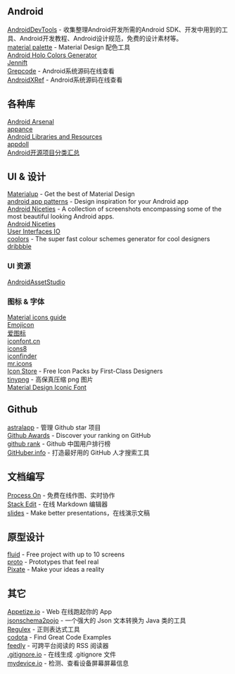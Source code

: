 ## Android   

[AndroidDevTools](http://www.androiddevtools.cn/) - 收集整理Android开发所需的Android SDK、开发中用到的工具、Android开发教程、Android设计规范，免费的设计素材等。   
[material palette](http://www.materialpalette.com/) - Material Design 配色工具   
[Android Holo Colors Generator](http://android-holo-colors.com/)   
[Jennift](http://jennift.com/)   
[Grepcode](http://grepcode.com/project/repository.grepcode.com/java/ext/com.google.android/android/) - Android系统源码在线查看   
[AndroidXRef](http://androidxref.com/) - Android系统源码在线查看    

## 各种库   

[Android Arsenal](http://android-arsenal.com/)    
[appance](http://www.appance.com/category/android/)   
[Android Libraries and Resources](http://alamkanak.github.io/android-libraries-and-resources/)   
[appdoll](http://www.appdoll.com/)   
[Android开源项目分类汇总](https://github.com/Trinea/android-open-project)   

## UI & 设计    

[Materialup](http://www.materialup.com/) - Get the best of Material Design   
[android app patterns](http://www.android-app-patterns.com/) - Design inspiration for your Android app   
[Android Niceties](http://androidniceties.tumblr.com/) - A collection of screenshots encompassing some of the most beautiful looking Android apps.   
[Android Niceties](http://androidniceties.tumblr.com/)    
[User Interfaces IO](http://userinterfaces.io/)   
[coolors](http://coolors.co/) - The super  fast colour schemes generator for cool designers   
[dribbble](https://dribbble.com/)   

### UI 资源   
[AndroidAssetStudio](http://romannurik.github.io/AndroidAssetStudio/)   

### 图标 & 字体   
[Material icons guide](http://google.github.io/material-design-icons/)   
[Emojicon](http://rockerhieu.github.io/emojicon/)   
[爱图标](http://www.iconpng.com/)   
[iconfont.cn](http://www.iconfont.cn/)   
[icons8](https://icons8.com/)   
[iconfinder](https://www.iconfinder.com/)   
[mr.icons](http://mricons.com/)   
[Icon Store](http://iconstore.co/) - Free Icon Packs by First-Class Designers   
[tinypng](https://tinypng.com/) - 高保真压缩 png 图片   
[Material Design Iconic Font](http://zavoloklom.github.io/material-design-iconic-font/index.html)   

## Github   
[astralapp](https://app.astralapp.com/dashboard) - 管理 Github star 项目   
[Github Awards](http://github-awards.com/) - Discover your ranking on GitHub    
[github rank](http://githubrank.com/) - Github 中国用户排行榜   
[GitHuber.info](http://githuber.info/) - 打造最好用的 GitHub 人才搜索工具   

## 文档编写   
[Process On](https://www.processon.com/) - 免费在线作图、实时协作    
[Stack Edit](https://stackedit.io/editor) - 在线 Markdown 编辑器   
[slides](https://slides.com/) - Make better presentations，在线演示文稿   

## 原型设计   
[fluid](https://www.fluidui.com/) - Free project with up to 10 screens    
[proto](https://proto.io/) - Prototypes that feel real     
[Pixate](http://www.pixate.com/) - Make your ideas a reality   

## 其它   
[Appetize.io](https://appetize.io/demo) - Web 在线跑起你的 App   
[jsonschema2pojo](http://www.jsonschema2pojo.org/) - 一个强大的 Json 文本转换为 Java 类的工具    
[Regulex](https://jex.im/regulex/#!embed=false&flags=&re=%5E(a%7Cb)*%3F%24) - 正则表达式工具      
[codota](http://www.codota.com/) - Find Great Code Examples    
[feedly](https://feedly.com) - 可跨平台阅读的 RSS 阅读器      
[.gitignore.io](https://www.gitignore.io/) - 在线生成 .gitignore 文件    
[mydevice.io](http://mydevice.io/) - 检测、查看设备屏幕屏幕信息   


